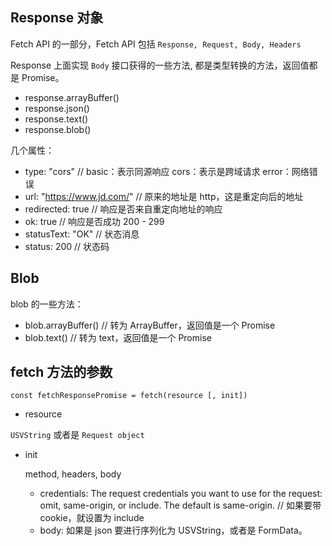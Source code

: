 ## Response 对象

Fetch API 的一部分，Fetch API 包括 `Response, Request, Body, Headers`

Response 上面实现 `Body` 接口获得的一些方法, 都是类型转换的方法，返回值都是 Promise。

- response.arrayBuffer()
- response.json()
- response.text()
- response.blob()

几个属性：

- type: "cors" // basic：表示同源响应 cors：表示是跨域请求  error：网络错误
- url: "https://www.jd.com/" // 原来的地址是 http，这是重定向后的地址
- redirected: true // 响应是否来自重定向地址的响应
- ok: true // 响应是否成功 200 - 299
- statusText: "OK" // 状态消息
- status: 200 // 状态码

## Blob

blob 的一些方法：

- blob.arrayBuffer() // 转为 ArrayBuffer，返回值是一个 Promise
- blob.text() // 转为 text，返回值是一个 Promise

## fetch 方法的参数

```
const fetchResponsePromise = fetch(resource [, init])
```
- resource

`USVString` 或者是 `Request object`

- init

  method, headers, body

  - credentials: The request credentials you want to use for the request: omit, same-origin, or include. The default is same-origin.   // 如果要带 cookie，就设置为 include
  - body: 如果是 json 要进行序列化为 USVString，或者是 FormData。























